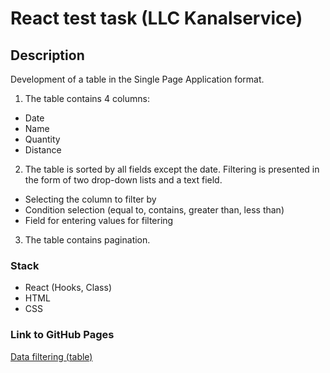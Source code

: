 # React test task (LLC Kanalservice)

## Description

Development of a table in the Single Page Application format.
1. The table contains 4 columns:
* Date
* Name
* Quantity
* Distance
2. The table is sorted by all fields except the date. Filtering is presented in the form of two drop-down lists and a text field.
* Selecting the column to filter by
* Condition selection (equal to, contains, greater than, less than)
* Field for entering values for filtering
3. The table contains pagination.

### Stack

* React (Hooks, Class)
* HTML
* CSS

### Link to GitHub Pages

[Data filtering (table)](https://zvmarina.github.io/react-test-task-kanalservice/ "Data filtering (table)")